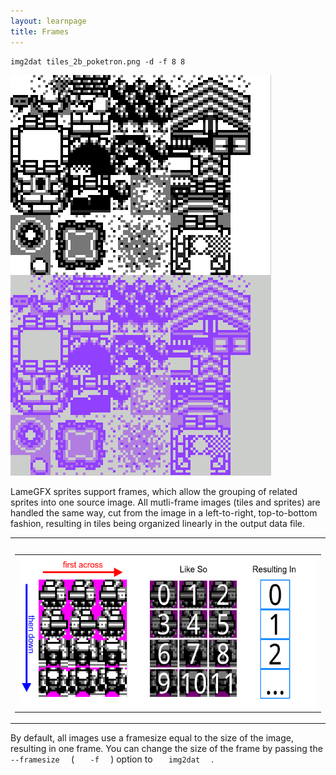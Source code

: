 ```yaml
---
layout: learnpage
title: Frames
--- 
```


    img2dat tiles_2b_poketron.png -d -f 8 8

![](attachments/12451901/12484717.png)

LameGFX sprites support frames, which allow the grouping of related
sprites into one source image. All mutli-frame images (tiles and
sprites) are handled the same way, cut from the image in a
left-to-right, top-to-bottom fashion, resulting in tiles being organized
linearly in the output data file.

<table>
<col width="100%" />
<tbody>
<tr class="odd">
<td align="left"><table>
<caption> </caption>
<tbody>
<tr class="odd">
<td align="left"><img src="attachments/12451901/12484711.png" /></td>
</tr>
</tbody>
</table></td>
</tr>
</tbody>
</table>

By default, all images use a framesize equal to the size of the image,
resulting in one frame. You can change the size of the frame by passing
the `    --framesize   ` ( `    -f   ` ) option to `    img2dat   ` .
